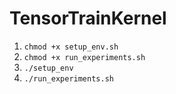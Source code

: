 # TensorTrainKernel

1. `chmod +x setup_env.sh`
2. `chmod +x run_experiments.sh`
3. `./setup_env`
4. `./run_experiments.sh`



 
